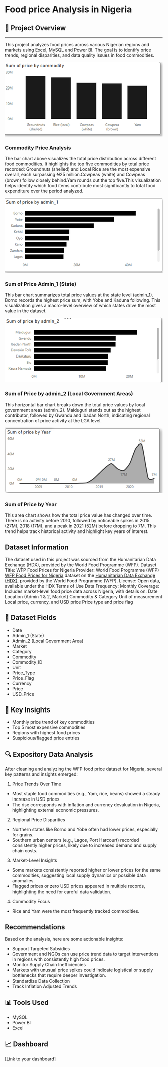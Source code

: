 # Food price Analysis in Nigeria

## 📌 Project Overview
-----
This project analyzes food prices across various Nigerian regions and markets using Excel, MySQL and Power BI. The goal is to identify price trends, regional disparities, and data quality issues in food commodities.


![image alt](https://github.com/Abolanle890/Food_price/blob/a7493d8ebd6a2a6d2715a78332b51e8ce9c70424/Bar%20Chat.png)
### Commodity Price Analysis
The bar chart above visualizes the total price distribution across different food commodities. It highlights the top five commodities by total price recorded: Groundnuts (shelled) and Local Rice are the most expensive overall, each surpassing ₦25 million.Cowpeas (white) and Cowpeas (brown) follow closely behind.Yam rounds out the top five.This visualization helps identify which food items contribute most significantly to total food expenditure over the period analyzed.

![image alt](https://github.com/Abolanle890/Food_price/blob/1ee30344881a622aba9df798e49b01264e68b31d/Horizontal%20Bar%20Chat%20(2).png)
### Sum of Price Admin_1 (State)
This bar chart summarizes total price values at the state level (admin_1). Borno records the highest price sum, with Yobe and Kaduna following. This visualization gives a macro-level overview of which states drive the most value in the dataset.

![image alt](https://github.com/Abolanle890/Food_price/blob/7ae82aabe5a000573ee73e118d51ec1fdb224c32/Horizontal%20Bar%20chat.png)
### Sum of Price by admin_2 (Local Government Areas)
This horizontal bar chart breaks down the total price values by local government areas (admin_2). Maiduguri stands out as the highest contributor, followed by Gwandu and Ibadan North, indicating regional concentration of price activity at the LGA level.

![image alt](https://github.com/Abolanle890/Food_price/blob/c9772f03818b661f0d5845ea3cb5e5aba5c85dd8/Line%20chart.png)
### Sum of Price by Year
This area chart shows how the total price value has changed over time. There is no activity before 2010, followed by noticeable spikes in 2015 (27M), 2018 (17M), and a peak in 2021 (52M) before dropping to 7M. This trend helps track historical activity and highlight key years of interest.



##  Dataset Information
The dataset used in this project was sourced from the Humanitarian Data Exchange (HDX), provided by the World Food Programme (WFP).
Dataset Title: WFP Food Prices for Nigeria
Provider: World Food Programme (WFP) [WFP Food Prices for Nigeria](https://data.humdata.org/dataset/wfp-food-prices-for-nigeria) dataset on the [Humanitarian Data Exchange (HDX)](https://data.humdata.org/), provided by the World Food Programme (WFP).
License: Open data, available under the HDX Terms of Use
Data Frequency: Monthly
Coverage: Includes market-level food price data across Nigeria, with details on:
Date
Location (Admin 1 & 2, Market)
Commodity & Category
Unit of measurement
Local price, currency, and USD price
Price type and price flag

## 📁 Dataset Fields
- Date
- Admin_1 (State)
- Admin_2 (Local Government Area)
- Market
- Category
- Commodity
- Commodity_ID
- Unit
- Price_Type
- Price_Flag
- Currency
- Price
- USD_Price

## 🧠 Key Insights
- Monthly price trend of key commodities
- Top 5 most expensive commodities
- Regions with highest food prices
- Suspicious/flagged price entries

## 🔍 Expository Data Analysis
After cleaning and analyzing the WFP food price dataset for Nigeria, several key patterns and insights emerged:
1) Price Trends Over Time
- Most staple food commodities (e.g., Yam, rice, beans) showed a steady increase in USD prices
- The rise corresponds with inflation and currency devaluation in Nigeria, highlighting external economic pressures.
2) Regional Price Disparities
- Northern states like Borno and Yobe often had lower prices, especially for grains.
- Southern urban centers (e.g., Lagos, Port Harcourt) recorded consistently higher prices, likely due to increased demand and supply chain costs.
3)  Market-Level Insights
- Some markets consistently reported higher or lower prices for the same commodities, suggesting local supply dynamics or possible data anomalies.
- Flagged prices or zero USD prices appeared in multiple records, highlighting the need for careful data validation.
4)  Commodity Focus
- Rice and Yam were the most frequently tracked commodities.

## Recommendations
Based on the analysis, here are some actionable insights:
- Support Targeted Subsidies
- Government and NGOs can use price trend data to target interventions in regions with consistently high food prices.
- Monitor Supply Chain Inefficiencies
- Markets with unusual price spikes could indicate logistical or supply bottlenecks that require deeper investigation.
- Standardize Data Collection
- Track Inflation Adjusted Trends

## 📊 Tools Used
- MySQL
- Power BI
- Excel

## 📈 Dashboard
[Link to your dashboard]


